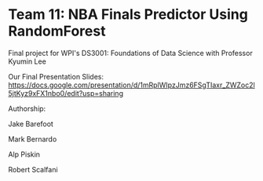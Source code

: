 # Team 11: NBA Finals Predictor Using RandomForest
Final project for WPI's DS3001: Foundations of Data Science with Professor Kyumin Lee

Our Final Presentation Slides: https://docs.google.com/presentation/d/1mRplWIpzJmz6FSgTIaxr_ZWZoc2l5jtKyz9xFX1nbo0/edit?usp=sharing

Authorship:

Jake Barefoot

Mark Bernardo

Alp Piskin

Robert Scalfani
